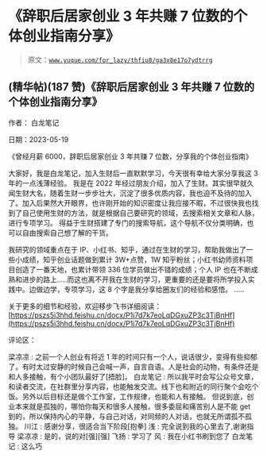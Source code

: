 # 《辞职后居家创业 3 年共赚 7 位数的个体创业指南分享》

> 原文：[`www.yuque.com/for_lazy/thfiu8/ga3x8e17o7ydtrrg`](https://www.yuque.com/for_lazy/thfiu8/ga3x8e17o7ydtrrg)



## (精华帖)(187 赞)《辞职后居家创业 3 年共赚 7 位数的个体创业指南分享》 

作者： 白龙笔记 

日期：2023-05-19 

《曾经月薪 6000，辞职后居家创业 3 年共赚 7 位数，分享我的个体创业指南》 

大家好，我是白龙笔记，加入生财后一直默默学习，今天很有幸给大家分享我这 3 年的一点浅薄经验。 我是在 2022 年经过朋友介绍，加入了生财。其实很早就久闻生财大名，随着生财一步步壮大，沉淀了很多优质内容，我也迫不及待的加入了。加入后果然大开眼界，也许刚开始的知识密度让我应接不暇，不过很快我也找到了自己使用生财的方法，就是根据自己要研究的领域，去搜索相关文章和人脉，进行专项学习。 得益于生财搭建了专门的搜索导航，这个导航不仅分类明确，也可以自由搜索自己想了解的干货。 

我研究的领域重点在于 IP、小红书、知乎，通过在生财的学习，帮助我做出了一些小成绩，知乎创业话题做到累计 3W+点赞，1W 知乎粉丝；小红书幼师资料项目创造了一番天地，也累计带领 336 位学员做出不错的成绩；个人 IP 也在不断成熟和进步的路上.....而这也离不开我在生财的学习，更重要的还是要将所学投入实践中。边做边学，专项学习，这 8 个字是我分享给圈友们的经验和感悟。 ..... 

关于更多的细节和经验，欢迎移步飞书详细阅读： [https://pszs5i3hhd.feishu.cn/docx/P1j7d7k7eoLqDGxuZP3c3TjBnHf](https://pszs5i3hhd.feishu.cn/docx/P1j7d7k7eoLqDGxuZP3c3TjBnHf) 

评论区： 

梁凉凉 : 之前一个人创业有将近 1 年的时间只有一个人，说话很少，变得有些抑郁了。有时太过安静的时候自己会喊一声，自言自语。人是社会的动物，有条件还是和人多接触，有个小团队最好了[捂脸]。 白龙笔记 : 所以我平时会写公众号文章，和读者交流，在社群里分享内容，也能触发交流。线下也和附近的同行聚个会吃个饭。另外以后目标还是做个工作室，工作规律，也能和人有接触。 但说到底，创业本来就是孤独的，哪怕你每天和很多人接触，很多委屈和痛苦别人是不能 get 到的，所以保持内心的平静，与自己对话，对同频的人对话，也就无所谓孤不孤独。 川江 : 感谢分享，很适合当下阶段[抱拳] 浅 : 完全说到我的心里去了,谢谢指导 梁凉凉 : 是的，说的对[强][强] 飞扬 : 学习了 风 : 我在小红书刷到您了 白龙笔记 : 这么巧